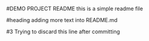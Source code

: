 #DEMO PROJECT README
this is a simple readme file

#heading
adding more text into README.md

#3 
Trying to discard this line after committing 